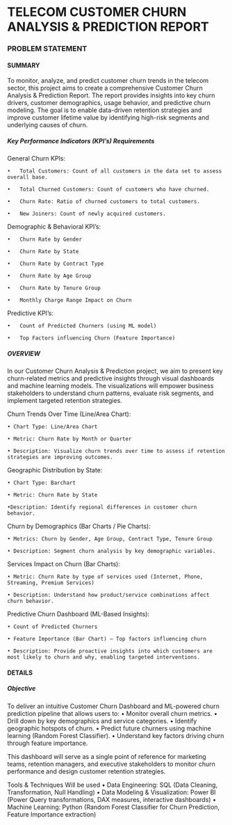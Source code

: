 # TELECOM CUSTOMER CHURN ANALYSIS & PREDICTION REPORT

### PROBLEM STATEMENT

#### SUMMARY

To monitor, analyze, and predict customer churn trends in the telecom sector, this project aims to create a comprehensive Customer Churn Analysis & Prediction Report. The report provides insights into key churn drivers, customer demographics, usage behavior, and predictive churn modeling. The goal is to enable data-driven retention strategies and improve customer lifetime value by identifying high-risk segments and underlying causes of churn.

##### Key Performance Indicators (KPI’s) Requirements

General Churn KPIs:

	•	Total Customers: Count of all customers in the data set to assess overall base.
 
	•	Total Churned Customers: Count of customers who have churned.
 
	•	Churn Rate: Ratio of churned customers to total customers.
 
	•	New Joiners: Count of newly acquired customers.
 

Demographic & Behavioral KPI’s:

	•	Churn Rate by Gender
 
	•	Churn Rate by State
 
	•	Churn Rate by Contract Type
 
	•	Churn Rate by Age Group
 
	•	Churn Rate by Tenure Group
 
	•	Monthly Charge Range Impact on Churn
 

Predictive KPI’s:

	•	Count of Predicted Churners (using ML model)
 
	•	Top Factors influencing Churn (Feature Importance)


##### OVERVIEW

In our Customer Churn Analysis & Prediction project, we aim to present key churn-related metrics and predictive insights through visual dashboards and machine learning models. The visualizations will empower business stakeholders to understand churn patterns, evaluate risk segments, and implement targeted retention strategies.


Churn Trends Over Time (Line/Area Chart):
   
	• Chart Type: Line/Area Chart

	• Metric: Churn Rate by Month or Quarter

	• Description: Visualize churn trends over time to assess if retention strategies are improving outcomes.

 Geographic Distribution by State:
   
	• Chart Type: Barchart

	• Metric: Churn Rate by State

	•Description: Identify regional differences in customer churn behavior.


Churn by Demographics (Bar Charts / Pie Charts):
   
	• Metrics: Churn by Gender, Age Group, Contract Type, Tenure Group

	• Description: Segment churn analysis by key demographic variables.

Services Impact on Churn (Bar Charts):

	• Metric: Churn Rate by type of services used (Internet, Phone, Streaming, Premium Services)

	• Description: Understand how product/service combinations affect churn behavior.


Predictive Churn Dashboard (ML-Based Insights):

	• Count of Predicted Churners

	• Feature Importance (Bar Chart) — Top factors influencing churn

	• Description: Provide proactive insights into which customers are most likely to churn and why, enabling targeted interventions.


#### DETAILS

##### Objective

To deliver an intuitive Customer Churn Dashboard and ML-powered churn prediction pipeline that allows users to:
• Monitor overall churn metrics.
• Drill down by key demographics and service categories.
• Identify geographic hotspots of churn.
• Predict future churners using machine learning (Random Forest Classifier).
• Understand key factors driving churn through feature importance.

This dashboard will serve as a single point of reference for marketing teams, retention managers, and executive stakeholders to monitor churn performance and design customer retention strategies.

Tools & Techniques Will be used
• Data Engineering: SQL (Data Cleaning, Transformation, Null Handling)
• Data Modeling & Visualization: Power BI (Power Query transformations, DAX measures, interactive dashboards)
• Machine Learning: Python (Random Forest Classifier for Churn Prediction, Feature Importance extraction)
